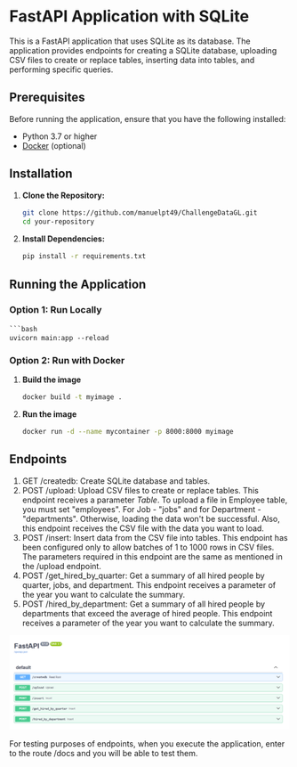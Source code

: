 # FastAPI Application with SQLite

This is a FastAPI application that uses SQLite as its database. The application provides endpoints for creating a SQLite database, uploading CSV files to create or replace tables, inserting data into tables, and performing specific queries.

## Prerequisites

Before running the application, ensure that you have the following installed:

- Python 3.7 or higher
- [Docker](https://www.docker.com/) (optional)

## Installation

1. **Clone the Repository:**

    ```bash
    git clone https://github.com/manuelpt49/ChallengeDataGL.git
    cd your-repository

2. **Install Dependencies:**

    ```bash
    pip install -r requirements.txt

## Running the Application
### Option 1: Run Locally

    
    ```bash
    uvicorn main:app --reload

### Option 2: Run with Docker
1. **Build the image**
    
    ```bash
    docker build -t myimage .

2. **Run the image**
    
    ```bash
    docker run -d --name mycontainer -p 8000:8000 myimage

## Endpoints
1. GET /createdb: Create SQLite database and tables.
2. POST /upload: Upload CSV files to create or replace tables. This endpoint receives a parameter *Table*. To upload a file in Employee table, you must set "employees". For Job - "jobs" and for Department - "departments". Otherwise, loading the data won't be successful. Also, this endpoint receives the CSV file with the data you want to load.
3. POST /insert: Insert data from the CSV file into tables. This endpoint has been configured only to allow batches of 1 to 1000 rows in CSV files. The parameters required in this endpoint are the same as mentioned in the /upload endpoint.
4. POST /get_hired_by_quarter: Get a summary of all hired people by quarter, jobs, and department. This endpoint receives a parameter of the year you want to calculate the summary.
5. POST /hired_by_department: Get a summary of all hired people by departments that exceed the average of hired people. This endpoint receives a parameter of the year you want to calculate the summary.

![Vista API](image.png)

For testing purposes of endpoints, when you execute the application, enter to the route /docs and you will be able to test them.
